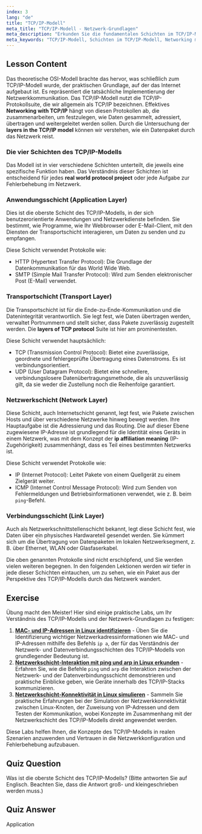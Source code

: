 ```yaml
---
index: 3
lang: "de"
title: "TCP/IP-Modell"
meta_title: "TCP/IP-Modell - Netzwerk-Grundlagen"
meta_description: "Erkunden Sie die fundamentalen Schichten im TCP/IP-Modell, dem Eckpfeiler moderner Netzwerke. Erfahren Sie mehr über die Anwendungs-, Transport-, Netzwerk- und Link-Schicht für effektives Networking mit TCP/IP."
meta_keywords: "TCP/IP-Modell, Schichten im TCP/IP-Modell, Networking mit TCP/IP, Schichten des TCP-Protokolls, Netzwerkschichten, TCP, IP, Linux-Networking, reales Protokollprojekt"
---
```


## Lesson Content

Das theoretische OSI-Modell brachte das hervor, was schließlich zum TCP/IP-Modell wurde, der praktischen Grundlage, auf der das Internet aufgebaut ist. Es repräsentiert die tatsächliche Implementierung der Netzwerkkommunikation. Das TCP/IP-Modell nutzt die TCP/IP-Protokollsuite, die wir allgemein als TCP/IP bezeichnen. Effektives **Networking with TCP/IP** hängt von diesen Protokollen ab, die zusammenarbeiten, um festzulegen, wie Daten gesammelt, adressiert, übertragen und weitergeleitet werden sollen. Durch die Untersuchung der **layers in the TCP/IP model** können wir verstehen, wie ein Datenpaket durch das Netzwerk reist.

### Die vier Schichten des TCP/IP-Modells

Das Modell ist in vier verschiedene Schichten unterteilt, die jeweils eine spezifische Funktion haben. Das Verständnis dieser Schichten ist entscheidend für jedes **real world protocol project** oder jede Aufgabe zur Fehlerbehebung im Netzwerk.

### Anwendungsschicht (Application Layer)

Dies ist die oberste Schicht des TCP/IP-Modells, in der sich benutzerorientierte Anwendungen und Netzwerkdienste befinden. Sie bestimmt, wie Programme, wie Ihr Webbrowser oder E-Mail-Client, mit den Diensten der Transportschicht interagieren, um Daten zu senden und zu empfangen.

Diese Schicht verwendet Protokolle wie:

- HTTP (Hypertext Transfer Protocol): Die Grundlage der Datenkommunikation für das World Wide Web.
- SMTP (Simple Mail Transfer Protocol): Wird zum Senden elektronischer Post (E-Mail) verwendet.

### Transportschicht (Transport Layer)

Die Transportschicht ist für die Ende-zu-Ende-Kommunikation und die Datenintegrität verantwortlich. Sie legt fest, wie Daten übertragen werden, verwaltet Portnummern und stellt sicher, dass Pakete zuverlässig zugestellt werden. Die **layers of TCP protocol** Suite ist hier am prominentesten.

Diese Schicht verwendet hauptsächlich:

- TCP (Transmission Control Protocol): Bietet eine zuverlässige, geordnete und fehlergeprüfte Übertragung eines Datenstroms. Es ist verbindungsorientiert.
- UDP (User Datagram Protocol): Bietet eine schnellere, verbindungslosere Datenübertragungsmethode, die als unzuverlässig gilt, da sie weder die Zustellung noch die Reihenfolge garantiert.

### Netzwerkschicht (Network Layer)

Diese Schicht, auch Internetschicht genannt, legt fest, wie Pakete zwischen Hosts und über verschiedene Netzwerke hinweg bewegt werden. Ihre Hauptaufgabe ist die Adressierung und das Routing. Die auf dieser Ebene zugewiesene IP-Adresse ist grundlegend für die Identität eines Geräts in einem Netzwerk, was mit dem Konzept der **ip affiliation meaning** (IP-Zugehörigkeit) zusammenhängt, dass es Teil eines bestimmten Netzwerks ist.

Diese Schicht verwendet Protokolle wie:

- IP (Internet Protocol): Leitet Pakete von einem Quellgerät zu einem Zielgerät weiter.
- ICMP (Internet Control Message Protocol): Wird zum Senden von Fehlermeldungen und Betriebsinformationen verwendet, wie z. B. beim `ping`-Befehl.

### Verbindungsschicht (Link Layer)

Auch als Netzwerkschnittstellenschicht bekannt, legt diese Schicht fest, wie Daten über ein physisches Hardwareteil gesendet werden. Sie kümmert sich um die Übertragung von Datenpaketen im lokalen Netzwerksegment, z. B. über Ethernet, WLAN oder Glasfaserkabel.

Die oben genannten Protokolle sind nicht erschöpfend, und Sie werden vielen weiteren begegnen. In den folgenden Lektionen werden wir tiefer in jede dieser Schichten eintauchen, um zu sehen, wie ein Paket aus der Perspektive des TCP/IP-Modells durch das Netzwerk wandert.

## Exercise

Übung macht den Meister! Hier sind einige praktische Labs, um Ihr Verständnis des TCP/IP-Modells und der Netzwerk-Grundlagen zu festigen:

1.  **[MAC- und IP-Adressen in Linux identifizieren](https://labex.io/de/labs/comptia-identify-mac-and-ip-addresses-in-linux-592731)** - Üben Sie die Identifizierung wichtiger Netzwerkadressinformationen wie MAC- und IP-Adressen mithilfe des Befehls `ip a`, der für das Verständnis der Netzwerk- und Datenverbindungsschichten des TCP/IP-Modells von grundlegender Bedeutung ist.
2.  **[Netzwerkschicht-Interaktion mit ping und arp in Linux erkunden](https://labex.io/de/labs/comptia-explore-network-layer-interaction-with-ping-and-arp-in-linux-592746)** - Erfahren Sie, wie die Befehle `ping` und `arp` die Interaktion zwischen der Netzwerk- und der Datenverbindungsschicht demonstrieren und praktische Einblicke geben, wie Geräte innerhalb des TCP/IP-Stacks kommunizieren.
3.  **[Netzwerkschicht-Konnektivität in Linux simulieren](https://labex.io/de/labs/comptia-simulate-network-layer-connectivity-in-linux-592752)** - Sammeln Sie praktische Erfahrungen bei der Simulation der Netzwerkkonnektivität zwischen Linux-Knoten, der Zuweisung von IP-Adressen und dem Testen der Kommunikation, wobei Konzepte im Zusammenhang mit der Netzwerkschicht des TCP/IP-Modells direkt angewendet werden.

Diese Labs helfen Ihnen, die Konzepte des TCP/IP-Modells in realen Szenarien anzuwenden und Vertrauen in die Netzwerkkonfiguration und Fehlerbehebung aufzubauen.

## Quiz Question

Was ist die oberste Schicht des TCP/IP-Modells? (Bitte antworten Sie auf Englisch. Beachten Sie, dass die Antwort groß- und kleingeschrieben werden muss.)

## Quiz Answer

Application
